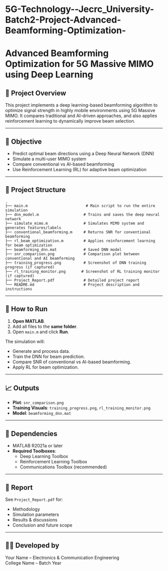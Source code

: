 # 5G-Technology--Jecrc_University-Batch2-Project-Advanced-Beamforming-Optimization-
# Advanced Beamforming Optimization for 5G Massive MIMO using Deep Learning

## 📌 Project Overview
This project implements a deep learning-based beamforming algorithm to optimize signal strength in highly mobile environments using 5G Massive MIMO. It compares traditional and AI-driven approaches, and also applies reinforcement learning to dynamically improve beam selection.

---

## 🎯 Objective
- Predict optimal beam directions using a Deep Neural Network (DNN)
- Simulate a multi-user MIMO system
- Compare conventional vs AI-based beamforming
- Use Reinforcement Learning (RL) for adaptive beam optimization

---

## 🧩 Project Structure
```
.
├── main.m                          # Main script to run the entire simulation
├── dnn_model.m                    # Trains and saves the deep neural network
├── simulate_mimo.m                # Simulates MIMO system and generates features/labels
├── conventional_beamforming.m     # Returns SNR for conventional beamforming
├── rl_beam_optimization.m         # Applies reinforcement learning for beam optimization
├── beamforming_dnn.mat            # Saved DNN model
├── snr_comparison.png             # Comparison plot between conventional and AI beamforming
├── training_progress.png          # Screenshot of DNN training progress (if captured)
├── rl_training_monitor.png       # Screenshot of RL training monitor (if captured)
├── Project_Report.pdf             # Detailed project report
└── README.md                      # Project description and instructions
```

---

## 🚀 How to Run

1. **Open MATLAB**.
2. Add all files to the **same folder**.
3. Open `main.m` and click **Run**.

The simulation will:
- Generate and process data.
- Train the DNN for beam prediction.
- Compare SNR of conventional vs AI-based beamforming.
- Apply RL for beam optimization.

---

## 📈 Outputs
- **Plot**: `snr_comparison.png`
- **Training Visuals**: `training_progress.png`, `rl_training_monitor.png`
- **Model**: `beamforming_dnn.mat`

---

## 🧠 Dependencies
- MATLAB R2021a or later
- **Required Toolboxes**:
  - Deep Learning Toolbox
  - Reinforcement Learning Toolbox
  - Communications Toolbox (recommended)

---

## 📄 Report
See `Project_Report.pdf` for:
- Methodology
- Simulation parameters
- Results & discussions
- Conclusion and future scope

---

## 👨‍💻 Developed by
Your Name – Electronics & Communication Engineering  
College Name – Batch Year

